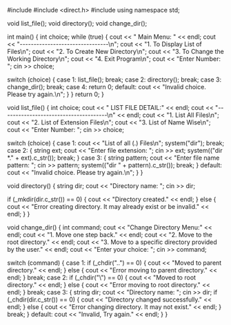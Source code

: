 #include <iostream>
#include <direct.h>
#include <string>
using namespace std;

void list_file();
void directory();
void change_dir();

int main() {
int choice;
while (true) {
cout << " Main Menu: " << endl;
cout << "--------------------------------\n";
cout << "1. To Display List of Files\n";
cout << "2. To Create New Directory\n";
cout << "3. To Change the Working Directory\n";
cout << "4. Exit Program\n";
cout << "Enter Number: ";
cin >> choice;

switch (choice) {
case 1:
list_file();
break;
case 2:
directory();
break;
case 3:
change_dir();
break;
case 4:
return 0;
default:
cout << "Invalid choice. Please try again.\n";
}
}
return 0;
}

void list_file() {
int choice;
cout << " LIST FILE DETAIL:" << endl;
cout << "--------------------------------------\n" << endl;
cout << "1. List All Files\n";
cout << "2. List of Extension Files\n";
cout << "3. List of Name Wise\n";
cout << "Enter Number: ";
cin >> choice;

switch (choice) {
case 1:
cout << "List of all (.) Files\n";
system("dir");
break;
case 2: {
string ext;
cout << "Enter file extension: ";
cin >> ext;
system(("dir *." + ext).c_str());
break;
}
case 3: {
string pattern;
cout << "Enter file name pattern: ";
cin >> pattern;
system(("dir " + pattern).c_str());
break;
}
default:
cout << "Invalid choice. Please try again.\n";
}
}

void directory() {
string dir;
cout << "Directory name: ";
cin >> dir;

if (_mkdir(dir.c_str()) == 0) {
cout << "Directory created." << endl;
} else {
cout << "Error creating directory. It may already exist or be invalid." << endl;
}
}

void change_dir() {
int command;
cout << "Change Directory Menu:" << endl;
cout << "1. Move one step back." << endl;
cout << "2. Move to the root directory." << endl;
cout << "3. Move to a specific directory provided by the user." << endl;
cout << "Enter your choice: ";
cin >> command;

switch (command) {
case 1:
if (_chdir("..") == 0) {
cout << "Moved to parent directory." << endl;
} else {
cout << "Error moving to parent directory." << endl;
}
break;
case 2:
if (_chdir("\\") == 0) {
cout << "Moved to root directory." << endl;
} else {
cout << "Error moving to root directory." << endl;
}
break;
case 3: {
string dir;
cout << "Directory name: ";
cin >> dir;
if (_chdir(dir.c_str()) == 0) {
cout << "Directory changed successfully." << endl;
} else {
cout << "Error changing directory. It may not exist." << endl;
}
break;
}
default:
cout << "Invalid, Try again." << endl;
}
}
